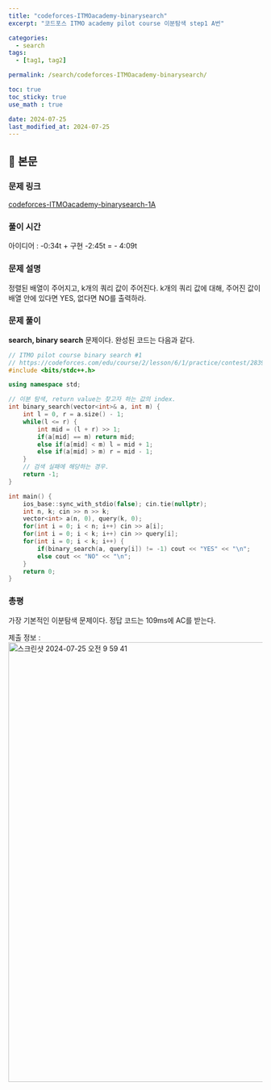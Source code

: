 ```yaml
---
title: "codeforces-ITMOacademy-binarysearch"
excerpt: "코드포스 ITMO academy pilot course 이분탐색 step1 A번"

categories:
  - search
tags:
  - [tag1, tag2]

permalink: /search/codeforces-ITMOacademy-binarysearch/

toc: true
toc_sticky: true
use_math : true

date: 2024-07-25
last_modified_at: 2024-07-25
---
```


## 🦥 본문

### 문제 링크

[codeforces-ITMOacademy-binarysearch-1A](https://codeforces.com/edu/course/2/lesson/6/1/practice/contest/283911/problem/A)

### 풀이 시간

아이디어 : -0:34t + 구현 -2:45t = - 4:09t

### 문제 설명

정렬된 배열이 주어지고, k개의 쿼리 값이 주어진다. k개의 쿼리 값에 대해, 주어진 값이 배열 안에 있다면 YES, 없다면 NO를 출력하라.

### 문제 풀이

**search, binary search** 문제이다. 완성된 코드는 다음과 같다. 

```cpp
// ITMO pilot course binary search #1
// https://codeforces.com/edu/course/2/lesson/6/1/practice/contest/283911/problem/A
#include <bits/stdc++.h>

using namespace std;

// 이분 탐색, return value는 찾고자 하는 값의 index.
int binary_search(vector<int>& a, int m) {
    int l = 0, r = a.size() - 1;
    while(l <= r) {
        int mid = (l + r) >> 1;
        if(a[mid] == m) return mid;
        else if(a[mid] < m) l = mid + 1;
        else if(a[mid] > m) r = mid - 1;
    }
    // 검색 실패에 해당하는 경우.
    return -1;
}

int main() {
    ios_base::sync_with_stdio(false); cin.tie(nullptr);
    int n, k; cin >> n >> k;
    vector<int> a(n, 0), query(k, 0);
    for(int i = 0; i < n; i++) cin >> a[i];
    for(int i = 0; i < k; i++) cin >> query[i];
    for(int i = 0; i < k; i++) {
        if(binary_search(a, query[i]) != -1) cout << "YES" << "\n";
        else cout << "NO" << "\n";
    }
    return 0;
}
```

### 총평

가장 기본적인 이분탐색 문제이다. 정답 코드는 109ms에 AC를 받는다.

제출 정보 : <img width="872" alt="스크린샷 2024-07-25 오전 9 59 41" src="https://github.com/user-attachments/assets/1255d610-4507-450c-963e-b28b7bc26bcd">





